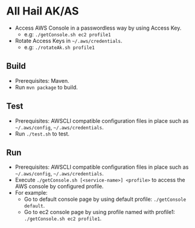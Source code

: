 # All Hail AK/AS
+ Access AWS Console in a passwordless way by using Access Key.
    - e.g: `./getConsole.sh ec2 profile1`
+ Rotate Access Keys in `~/.aws/credentials`.
    - e.g: `./rotateAk.sh profile1`

## Build 
+ Prerequisites: Maven.
+ Run `mvn package` to build.

## Test
+ Prerequisites: AWSCLI compatible configuration files in place such as `~/.aws/config`, `~/.aws/credentials`.
+ Run `./test.sh` to test.

## Run
+ Prerequisites: AWSCLI compatible configuration files in place such as `~/.aws/config`, `~/.aws/credentials`.
+ Execute `./getConsole.sh [<service-name>] <profile>` to access the AWS console by configured profile.
+ For example: 
    - Go to default console page by using default profile: `./getConsole default`.
    - Go to ec2 console page by using profile named with profile1: `./getConsole.sh ec2 profile1`.

